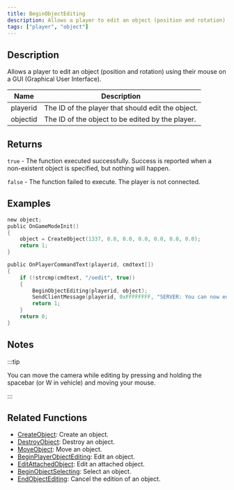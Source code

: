 ```yaml
---
title: BeginObjectEditing
description: Allows a player to edit an object (position and rotation) using their mouse on a GUI (Graphical User Interface).
tags: ["player", "object"]
---
```


<VersionWarn version='omp v1.1.0.2612' />

## Description

Allows a player to edit an object (position and rotation) using their mouse on a GUI (Graphical User Interface).

| Name     | Description                                       |
| -------- | ------------------------------------------------- |
| playerid | The ID of the player that should edit the object. |
| objectid | The ID of the object to be edited by the player.  |

## Returns

`true` - The function executed successfully. Success is reported when a non-existent object is specified, but nothing will happen.

`false` - The function failed to execute. The player is not connected.

## Examples

```c
new object;
public OnGameModeInit()
{
    object = CreateObject(1337, 0.0, 0.0, 0.0, 0.0, 0.0, 0.0);
    return 1;
}

public OnPlayerCommandText(playerid, cmdtext[])
{
    if (!strcmp(cmdtext, "/oedit", true))
    {
        BeginObjectEditing(playerid, object);
        SendClientMessage(playerid, 0xFFFFFFFF, "SERVER: You can now edit the object!");
        return 1;
    }
    return 0;
}
```

## Notes

:::tip

You can move the camera while editing by pressing and holding the spacebar (or W in vehicle) and moving your mouse.

:::

## Related Functions

- [CreateObject](CreateObject): Create an object.
- [DestroyObject](DestroyObject): Destroy an object.
- [MoveObject](MoveObject): Move an object.
- [BeginPlayerObjectEditing](BeginPlayerObjectEditing): Edit an object.
- [EditAttachedObject](EditAttachedObject): Edit an attached object.
- [BeginObjectSelecting](BeginObjectSelecting): Select an object.
- [EndObjectEditing](EndObjectEditing): Cancel the edition of an object.
